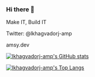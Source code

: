 ### Hi there 👋

Make IT, Build IT

Twitter: @lkhagvadorj-amp

amsy.dev


[![lkhagvadorj-amp's GitHub stats](https://github-readme-stats.vercel.app/api?username=lkhagvadorj-amp)](https://github.com/lkhagvadorj-amp/github-readme-stats)

[![lkhagvadorj-amp's Top Langs](https://github-readme-stats.vercel.app/api/top-langs/?username=lkhagvadorj-amp)](https://github.com/lkhagvadorj-amp/github-readme-stats)
